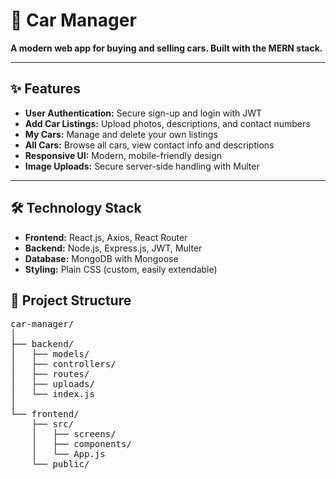 # 🚗 Car Manager

**A modern web app for buying and selling cars. Built with the MERN stack.**

---

## ✨ Features

- **User Authentication:** Secure sign-up and login with JWT  
- **Add Car Listings:** Upload photos, descriptions, and contact numbers  
- **My Cars:** Manage and delete your own listings  
- **All Cars:** Browse all cars, view contact info and descriptions  
- **Responsive UI:** Modern, mobile-friendly design  
- **Image Uploads:** Secure server-side handling with Multer  

---

## 🛠 Technology Stack

- **Frontend:** React.js, Axios, React Router  
- **Backend:** Node.js, Express.js, JWT, Multer  
- **Database:** MongoDB with Mongoose  
- **Styling:** Plain CSS (custom, easily extendable)

## 📂 Project Structure
<pre>
car-manager/
│
├── backend/
│   ├── models/
│   ├── controllers/
│   ├── routes/
│   ├── uploads/
│   └── index.js
│
└── frontend/
    ├── src/
    │   ├── screens/
    │   ├── components/
    │   └── App.js
    └── public/
</pre>


